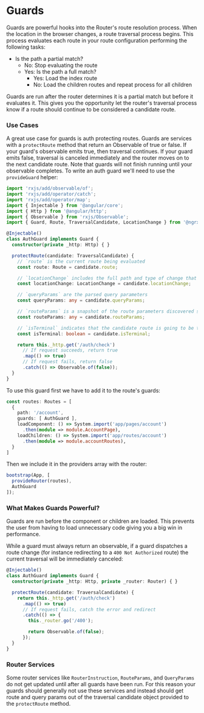 # Guards
Guards are powerful hooks into the Router's route resolution process. When the location in the browser changes, a route traversal process begins. This process evaluates each route in your route configuration performing the following tasks:

* Is the path a partial match?
  * No: Stop evaluating the route
  * Yes: Is the path a full match?
    * Yes: Load the index route
    * No: Load the children routes and repeat process for all children

Guards are run after the router determines it is a partial match but before it evaluates it. This gives you the opportunity let the router's traversal process know if a route should continue to be considered a candidate route.

### Use Cases
A great use case for guards is auth protecting routes. Guards are services with a `protectRoute` method that return an Observable of true or false. If your guard's observable emits true, then traversal continues. If your guard emits false, traversal is canceled immediately and the router moves on to the next candidate route. Note that guards will not finish running until your observable completes. To write an auth guard we'll need to use the `provideGuard` helper:

```ts
import 'rxjs/add/observable/of';
import 'rxjs/add/operator/catch';
import 'rxjs/add/operator/map';
import { Injectable } from '@angular/core';
import { Http } from '@angular/http';
import { Observable } from 'rxjs/Observable';
import { Guard, Route, TraversalCandidate, LocationChange } from '@ngrx/router';

@Injectable()
class AuthGuard implements Guard {
  constructor(private _http: Http) { }

  protectRoute(candidate: TraversalCandidate) {    
    // `route` is the current route being evaluated
    const route: Route = candidate.route;

    // `locationChange` includes the full path and type of change that caused traversal
    const locationChange: LocationChange = candidate.locationChange;

    // `queryParams` are the parsed query parameters
    const queryParams: any = candidate.queryParams;

    // `routeParams` is a snapshot of the route parameters discovered so far
    const routeParams: any = candidate.routeParams;

    // `isTerminal` indicates that the candidate route is going to be the last route traversed
    const isTerminal: boolean = candidate.isTerminal;

    return this._http.get('/auth/check')
      // If request succeeds, return true
      .map(() => true)
      // If request fails, return false
      .catch(() => Observable.of(false));
  }
}
```

To use this guard first we have to add it to the route's guards:

```ts
const routes: Routes = [
  {
    path: '/account',
    guards: [ AuthGuard ],
    loadComponent: () => System.import('app/pages/account')
      .then(module => module.AccountPage),
    loadChildren: () => System.import('app/routes/account')
      .then(module => module.accountRoutes),
  }
]
```

Then we include it in the providers array with the router:

```ts
bootstrap(App, [
  provideRouter(routes),
  AuthGuard
]);
```

### What Makes Guards Powerful?
Guards are run before the component or children are loaded. This prevents the user from having to load unnecessary code giving you a big win in performance.

While a guard must always return an observable, if a guard dispatches a route change (for instance redirecting to a `400 Not Authorized` route) the current traversal will be immediately canceled:

```ts
@Injectable()
class AuthGuard implements Guard {
  constructor(private _http: Http, private _router: Router) { }

  protectRoute(candidate: TraversalCandidate) {
    return this._http.get('/auth/check')
      .map(() => true)
      // If request fails, catch the error and redirect
      .catch(() => {
        this._router.go('/400');

        return Observable.of(false);
      });
  }
}
```

### Router Services
Some router services like `RouterInstruction`, `RouteParams`, and `QueryParams` do not get updated until after all guards have been run. For this reason your guards should generally not use these services and instead should get route and query params out of the traversal candidate object provided to the `protectRoute` method.
